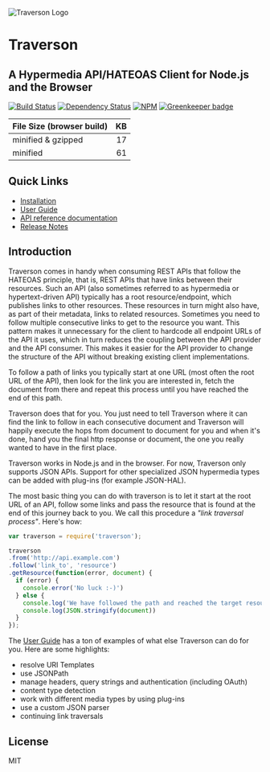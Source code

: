 ![Traverson Logo](https://raw.githubusercontent.com/traverson/traverson/master/misc/logo/traverson-logo.72dpi.png)

Traverson
=========

A Hypermedia API/HATEOAS Client for Node.js and the Browser
-----------------------------------------------------------

[![Build Status](https://travis-ci.org/traverson/traverson.png?branch=master)](https://travis-ci.org/traverson/traverson)
[![Dependency Status](https://david-dm.org/traverson/traverson.png)](https://david-dm.org/traverson/traverson)
[![NPM](https://nodei.co/npm/traverson.png?downloads=true&stars=true)](https://nodei.co/npm/traverson/)
[![Greenkeeper badge](https://badges.greenkeeper.io/traverson/traverson.svg)](https://greenkeeper.io/)

| File Size (browser build) | KB |
|---------------------------|---:|
| minified & gzipped        | 17 |
| minified                  | 61 |


Quick Links
-----------

* [Installation](https://github.com/traverson/traverson/blob/master/user-guide.markdown#installation)
* [User Guide](https://github.com/traverson/traverson/blob/master/user-guide.markdown)
* [API reference documentation](https://github.com/traverson/traverson/blob/master/api.markdown)
* [Release Notes](https://github.com/traverson/traverson/blob/master/release-notes.markdown)

Introduction
------------

Traverson comes in handy when consuming REST APIs that follow the HATEOAS principle, that is, REST APIs that have links between their resources. Such an API (also sometimes referred to as hypermedia or hypertext-driven API) typically has a root resource/endpoint, which publishes links to other resources. These resources in turn might also have, as part of their metadata, links to related resources. Sometimes you need to follow multiple consecutive links to get to the resource you want. This pattern makes it unnecessary for the client to hardcode all endpoint URLs of the API it uses, which in turn reduces the coupling between the API provider and the API consumer. This makes it easier for the API provider to change the structure of the API without breaking existing client implementations.

To follow a path of links you typically start at one URL (most often the root URL of the API), then look for the link you are interested in, fetch the document from there and repeat this process until you have reached the end of this path.

Traverson does that for you. You just need to tell Traverson where it can find the link to follow in each consecutive document and Traverson will happily execute the hops from document to document for you and when it's done, hand you the final http response or document, the one you really wanted to have in the first place.

Traverson works in Node.js and in the browser. For now, Traverson only supports JSON APIs. Support for other specialized JSON hypermedia types can be added with plug-ins (for example JSON-HAL).


The most basic thing you can do with traverson is to let it start at the root URL of an API, follow some links and pass the resource that is found at the end of this journey back to you. We call this procedure a *"link traversal process"*. Here's how:

```javascript
var traverson = require('traverson');

traverson
.from('http://api.example.com')
.follow('link_to', 'resource')
.getResource(function(error, document) {
  if (error) {
    console.error('No luck :-)')
  } else {
    console.log('We have followed the path and reached the target resource.')
    console.log(JSON.stringify(document))
  }
});
```

The [User Guide](https://github.com/traverson/traverson/blob/master/user-guide.markdown) has a ton of examples of what else Traverson can do for you. Here are some highlights:

* resolve URI Templates
* use JSONPath
* manage headers, query strings and authentication (including OAuth)
* content type detection
* work with different media types by using plug-ins
* use a custom JSON parser
* continuing link traversals

License
-------

MIT
